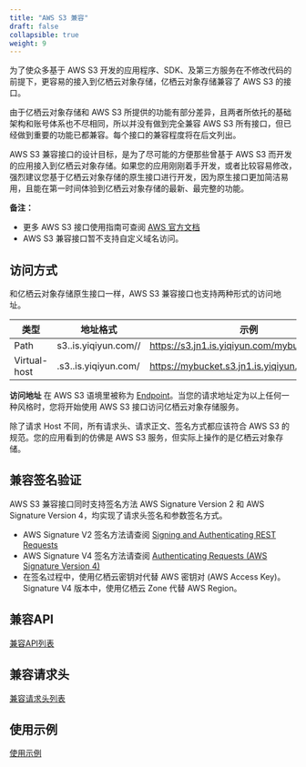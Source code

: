 ```yaml
---
title: "AWS S3 兼容"
draft: false
collapsible: true
weight: 9
---
```



为了使众多基于 AWS S3 开发的应用程序、SDK、及第三方服务在不修改代码的前提下，更容易的接入到亿栖云对象存储，亿栖云对象存储兼容了 AWS S3 的接口。

由于亿栖云对象存储和 AWS S3 所提供的功能有部分差异，且两者所依托的基础架构和账号体系也不尽相同，所以并没有做到完全兼容 AWS S3 所有接口，但已经做到重要的功能已都兼容。每个接口的兼容程度将在后文列出。

AWS S3 兼容接口的设计目标，是为了尽可能的方便那些曾基于 AWS S3 而开发的应用接入到亿栖云对象存储。如果您的应用刚刚着手开发，或者比较容易修改，强烈建议您基于亿栖云对象存储的原生接口进行开发，因为原生接口更加简洁易用，且能在第一时间体验到亿栖云对象存储的最新、最完整的功能。

**备注：**
- 更多 AWS S3 接口使用指南可查阅 [AWS 官方文档](http://docs.aws.amazon.com/AmazonS3/latest/API/Welcome.html)
- AWS S3 兼容接口暂不支持自定义域名访问。


## 访问方式

和亿栖云对象存储原生接口一样，AWS S3 兼容接口也支持两种形式的访问地址。

| 类型 | 地址格式 | 示例 |
| --- | --- | --- |
| Path | s3.<zone-id>.is.yiqiyun.com/<bucket-name>/ | https://s3.jn1.is.yiqiyun.com/mybucket/mykey |
| Virtual-host | <bucket-name>.s3.<zone-id>.is.yiqiyun.com/ | https://mybucket.s3.jn1.is.yiqiyun.com/mykey |

**访问地址** 在 AWS S3 语境里被称为 [Endpoint](http://docs.aws.amazon.com/general/latest/gr/rande.html#s3_region)。当您的请求地址定为以上任何一种风格时，您将开始使用 AWS S3 接口访问亿栖云对象存储服务。

除了请求 Host 不同，所有请求头、请求正文、签名方式都应该符合 AWS S3 的规范。您的应用看到的仿佛是 AWS S3 服务，但实际上操作的是亿栖云对象存储。


## 兼容签名验证

AWS S3 兼容接口同时支持签名方法 AWS Signature Version 2 和 AWS Signature Version 4，均实现了请求头签名和参数签名方式。 

- AWS Signature V2 签名方法请查阅 [Signing and Authenticating REST Requests](http://docs.aws.amazon.com/AmazonS3/latest/dev/RESTAuthentication.html)
- AWS Signature V4 签名方法请查阅 [Authenticating Requests (AWS Signature Version 4)](http://docs.aws.amazon.com/AmazonS3/latest/API/sig-v4-authenticating-requests.html)
- 在签名过程中，使用亿栖云密钥对代替 AWS 密钥对 (AWS Access Key)。Signature V4 版本中，使用亿栖云 Zone 代替 AWS Region。


## 兼容API

[兼容API列表](compatible_apis/)

## 兼容请求头

[兼容请求头列表](compatible_headers/)

## 使用示例

[使用示例](examples/)
